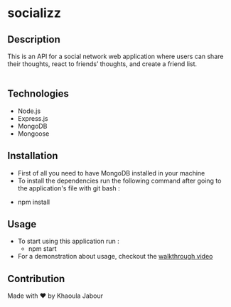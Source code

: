 # socializz

  ## Description 

  This is an API for a social network web application where users can share their thoughts, react to friends’ thoughts, and create a friend list. <br/><br/>

  ## Technologies

   * Node.js
   * Express.js
   * MongoDB
   * Mongoose

  ## Installation

  * First of all you need to have MongoDB installed in your machine<br/>
  * To install the dependencies run the following command after going to the application's file with git bash : <br/>
   - npm install
  
  ## Usage 

  * To start using this application run : <br/>
    - npm start <br/>
   * For a demonstration about usage, checkout the [walkthrough video](https://drive.google.com/file/d/1UbgEv9j28LLLYg7TCUm6K8DlM3EGqNid/view?usp=drivesdk)

 
  ## Contribution
  Made with ❤ by Khaoula Jabour <br/>
  
